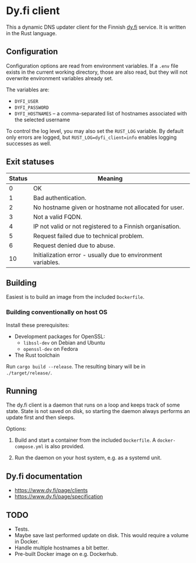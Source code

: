 # Dy.fi client

This a dynamic DNS updater client for the Finnish [dy.fi](https://www.dy.fi/) service.
It is written in the Rust language.

## Configuration

Configuration options are read from environment variables.
If a `.env` file exists in the current working directory, those are also read,
but they will not overwrite environment variables already set.

The variables are:

* `DYFI_USER`
* `DYFI_PASSWORD`
* `DYFI_HOSTNAMES` – a comma-separated list of hostnames associated with the selected username

To control the log level, you may also set the `RUST_LOG` variable.
By default only errors are logged, but `RUST_LOG=dyfi_client=info` enables logging successes as well.

## Exit statuses

| Status  | Meaning                                                      |
| ------- | ------------------------------------------------------------ |
| 0       | OK                                                           |
| 1       | Bad authentication.                                          |
| 2       | No hostname given or hostname not allocated for user.        |
| 3       | Not a valid FQDN.                                            |
| 4       | IP not valid or not registered to a Finnish organisation.    |
| 5       | Request failed due to technical problem.                     |
| 6       | Request denied due to abuse.                                 |
| 10      | Initialization error - usually due to environment variables. |

## Building

Easiest is to build an image from the included `Dockerfile`.

### Building conventionally on host OS

Install these prerequisites:

* Development packages for OpenSSL:
    * `libssl-dev` on Debian and Ubuntu
	* `openssl-dev` on Fedora
* The Rust toolchain

Run `cargo build --release`.
The resulting binary will be in `./target/release/`.

## Running

The dy.fi client is a daemon that runs on a loop and keeps track of some state.
State is not saved on disk, so starting the daemon always performs an update first
and then sleeps.

Options:

1. Build and start a container from the included `Dockerfile`.
A `docker-compose.yml` is also provided.

2. Run the daemon on your host system, e.g. as a systemd unit.

## Dy.fi documentation

* https://www.dy.fi/page/clients
* https://www.dy.fi/page/specification

## TODO

* Tests.
* Maybe save last performed update on disk. This would require a volume in Docker.
* Handle multiple hostnames a bit better.
* Pre-built Docker image on e.g. Dockerhub.
